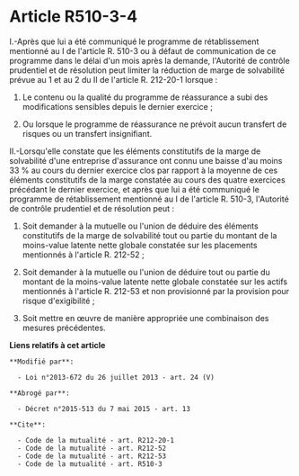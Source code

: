 # Article R510-3-4

I.-Après que lui a été communiqué le programme de rétablissement mentionné au I de l'article R. 510-3 ou à défaut de
communication de ce programme dans le délai d'un mois après la demande, l'Autorité de contrôle prudentiel et de résolution
peut limiter la réduction de marge de solvabilité prévue au 1 et au 2 du II de l'article R. 212-20-1 lorsque : 

1. Le contenu ou la qualité du programme de réassurance a subi des modifications sensibles depuis le dernier exercice ; 

2. Ou lorsque le programme de réassurance ne prévoit aucun transfert de risques ou un transfert insignifiant. 

II.-Lorsqu'elle constate que les éléments constitutifs de la marge de solvabilité d'une entreprise d'assurance ont connu une
baisse d'au moins 33 % au cours du dernier exercice clos par rapport à la moyenne de ces éléments constitutifs de la marge
constatée au cours des quatre exercices précédant le dernier exercice, et après que lui a été communiqué le programme de
rétablissement mentionné au I de l'article R. 510-3, l'Autorité de contrôle prudentiel et de résolution peut : 

1. Soit demander à la mutuelle ou l'union de déduire des éléments constitutifs de la marge de solvabilité tout ou partie du
montant de la moins-value latente nette globale constatée sur les placements mentionnés à l'article R. 212-52 ; 

2. Soit demander à la mutuelle ou l'union de déduire tout ou partie du montant de la moins-value latente nette globale
constatée sur les actifs mentionnés à l'article R. 212-53 et non provisionné par la provision pour risque d'exigibilité ; 

3. Soit mettre en œuvre de manière appropriée une combinaison des mesures précédentes.

**Liens relatifs à cet article**

	**Modifié par**:

	  - Loi n°2013-672 du 26 juillet 2013 - art. 24 (V)

	**Abrogé par**:

	  - Décret n°2015-513 du 7 mai 2015 - art. 13

	**Cite**:

	  - Code de la mutualité - art. R212-20-1
	  - Code de la mutualité - art. R212-52
	  - Code de la mutualité - art. R212-53
	  - Code de la mutualité - art. R510-3
